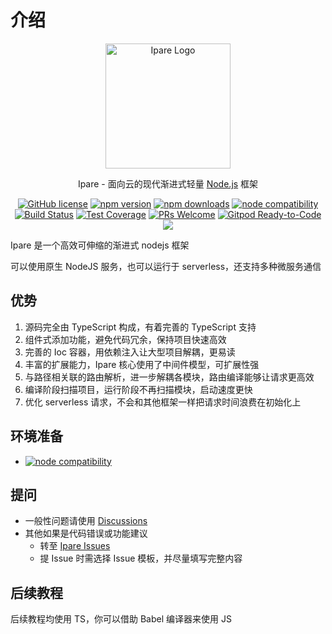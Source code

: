 # 介绍

<p align="center">
  <a href="https://ipare.org/" target="blank"><img src="https://ipare.org/images/logo.png" alt="Ipare Logo" width="200"/></a>
</p>

<p align="center">Ipare - 面向云的现代渐进式轻量 <a href="http://nodejs.org" target="_blank">Node.js</a> 框架</p>
<p align="center" class="tags">
    <a href="https://github.com/ipare/ipare/blob/main/LICENSE" target="_blank"><img src="https://img.shields.io/badge/license-MIT-blue.svg" alt="GitHub license" /></a>
    <a href=""><img src="https://img.shields.io/npm/v/@ipare/core.svg" alt="npm version"></a>
    <a href=""><img src="https://badgen.net/npm/dt/@ipare/core" alt="npm downloads"></a>
    <a href="https://nodejs.org/en/about/releases/"><img src="https://img.shields.io/node/v/@ipare/core.svg" alt="node compatibility"></a>
    <a href="#"><img src="https://github.com/ipare/ipare/actions/workflows/test.yml/badge.svg?branch=main" alt="Build Status"></a>
    <a href="https://codecov.io/gh/ipare/ipare/branch/main"><img src="https://img.shields.io/codecov/c/github/ipare/ipare/main.svg" alt="Test Coverage"></a>
    <a href="https://github.com/ipare/ipare/pulls"><img src="https://img.shields.io/badge/PRs-welcome-brightgreen.svg" alt="PRs Welcome"></a>
    <a href="https://gitpod.io/#https://github.com/ipare/ipare"><img src="https://img.shields.io/badge/Gitpod-Ready--to--Code-blue?logo=gitpod" alt="Gitpod Ready-to-Code"></a>
    <a href="https://paypal.me/ihalwang" target="_blank"><img src="https://img.shields.io/badge/Donate-PayPal-ff3f59.svg"/></a>
</p>

Ipare 是一个高效可伸缩的渐进式 nodejs 框架

可以使用原生 NodeJS 服务，也可以运行于 serverless，还支持多种微服务通信

## 优势

1. 源码完全由 TypeScript 构成，有着完善的 TypeScript 支持
2. 组件式添加功能，避免代码冗余，保持项目快速高效
3. 完善的 Ioc 容器，用依赖注入让大型项目解耦，更易读
4. 丰富的扩展能力，Ipare 核心使用了中间件模型，可扩展性强
5. 与路径相关联的路由解析，进一步解耦各模块，路由编译能够让请求更高效
6. 编译阶段扫描项目，运行阶段不再扫描模块，启动速度更快
7. 优化 serverless 请求，不会和其他框架一样把请求时间浪费在初始化上

## 环境准备

- <a href="https://nodejs.org/en/about/releases/"><img src="https://img.shields.io/node/v/@ipare/core.svg" alt="node compatibility"></a>

## 提问

- 一般性问题请使用 [Discussions](https://github.com/ipare/ipare/discussions)
- 其他如果是代码错误或功能建议
  - 转至 [Ipare Issues](https://github.com/ipare/ipare/issues)
  - 提 Issue 时需选择 Issue 模板，并尽量填写完整内容

## 后续教程

后续教程均使用 TS，你可以借助 Babel 编译器来使用 JS
